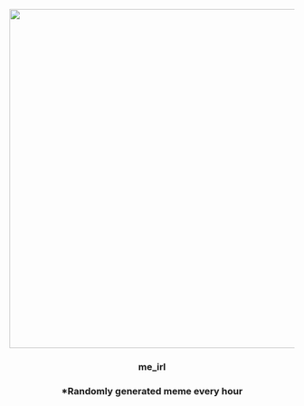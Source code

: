 <p align="center">
        <img src="https://i.redd.it/ek8h7givjhs81.jpg" width="600" height="600">
        </p>
        <h3 align="center">me_irl</h3>
        <h3 align="center">*Randomly generated meme every hour</h3>
    